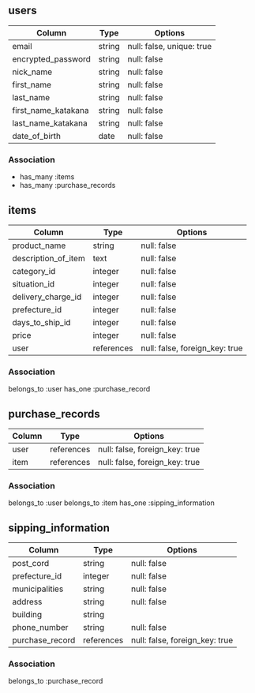 ## users

|Column              |Type                   |Options                    |
|--------------------|-----------------------|---------------------------|
| email              | string                | null: false, unique: true |
| encrypted_password | string                | null: false               |
| nick_name          | string                | null: false               |
| first_name         | string                | null: false               |
| last_name          | string                | null: false               |
| first_name_katakana| string                | null: false               |
| last_name_katakana | string                | null: false               |
| date_of_birth      | date                  | null: false               |



### Association
* has_many :items
* has_many :purchase_records

## items

|Column              |Type        |Options                         |
|--------------------|------------|--------------------------------|
| product_name       | string     | null: false                    |
| description_of_item| text       | null: false                    |
| category_id        | integer    | null: false                    |
| situation_id       | integer    | null: false                    |
| delivery_charge_id | integer    | null: false                    |
| prefecture_id      | integer    | null: false                    |
| days_to_ship_id    | integer    | null: false                    |
| price              | integer    | null: false                    |
| user               | references | null: false, foreign_key: true |

### Association
belongs_to :user
has_one :purchase_record

## purchase_records

|Column               |Type        |Options                         |
|---------------------|------------|--------------------------------|
| user                | references | null: false, foreign_key: true |
| item                | references | null: false, foreign_key: true |


### Association
belongs_to :user
belongs_to :item
has_one :sipping_information

## sipping_information

|Column           |Type        |Options                         |
|-----------------|------------|--------------------------------|
| post_cord       | string     | null: false                    |
| prefecture_id   | integer    | null: false                    |
| municipalities  | string     | null: false                    |
| address         | string     | null: false                    |
| building        | string     |                                |
| phone_number    | string     | null: false                    |
| purchase_record | references | null: false, foreign_key: true |


### Association

belongs_to :purchase_record